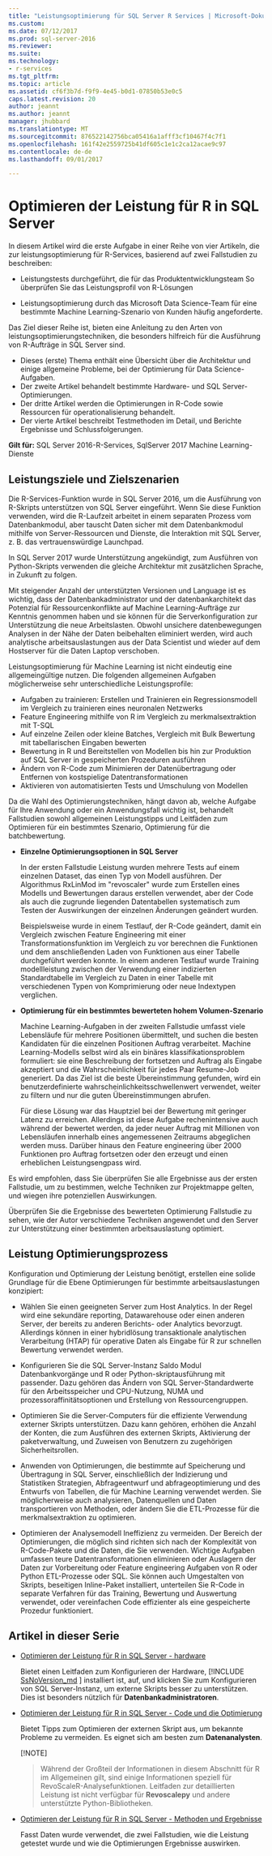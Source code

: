 ```yaml
---
title: "Leistungsoptimierung für SQL Server R Services | Microsoft-Dokumentation"
ms.custom: 
ms.date: 07/12/2017
ms.prod: sql-server-2016
ms.reviewer: 
ms.suite: 
ms.technology:
- r-services
ms.tgt_pltfrm: 
ms.topic: article
ms.assetid: cf6f3b7d-f9f9-4e45-b0d1-07850b53e0c5
caps.latest.revision: 20
author: jeannt
ms.author: jeannt
manager: jhubbard
ms.translationtype: MT
ms.sourcegitcommit: 876522142756bca05416a1afff3cf10467f4c7f1
ms.openlocfilehash: 161f42e2559725b41df605c1e1c2ca12acae9c97
ms.contentlocale: de-de
ms.lasthandoff: 09/01/2017

---
```

# <a name="performance-tuning-for-r-in-sql-server"></a>Optimieren der Leistung für R in SQL Server

In diesem Artikel wird die erste Aufgabe in einer Reihe von vier Artikeln, die zur leistungsoptimierung für R-Services, basierend auf zwei Fallstudien zu beschreiben:

- Leistungstests durchgeführt, die für das Produktentwicklungsteam So überprüfen Sie das Leistungsprofil von R-Lösungen

- Leistungsoptimierung durch das Microsoft Data Science-Team für eine bestimmte Machine Learning-Szenario von Kunden häufig angeforderte.

Das Ziel dieser Reihe ist, bieten eine Anleitung zu den Arten von leistungsoptimierungstechniken, die besonders hilfreich für die Ausführung von R-Aufträge in SQL Server sind.

+ Dieses (erste) Thema enthält eine Übersicht über die Architektur und einige allgemeine Probleme, bei der Optimierung für Data Science-Aufgaben.
+ Der zweite Artikel behandelt bestimmte Hardware- und SQL Server-Optimierungen.
+ Der dritte Artikel werden die Optimierungen in R-Code sowie Ressourcen für operationalisierung behandelt.
+ Der vierte Artikel beschreibt Testmethoden im Detail, und Berichte Ergebnisse und Schlussfolgerungen.

**Gilt für:** SQL Server 2016-R-Services, SqlServer 2017 Machine Learning-Dienste

## <a name="performance-goals-and-targeted-scenarios"></a>Leistungsziele und Zielszenarien

Die R-Services-Funktion wurde in SQL Server 2016, um die Ausführung von R-Skripts unterstützen von SQL Server eingeführt. Wenn Sie diese Funktion verwenden, wird die R-Laufzeit arbeitet in einem separaten Prozess vom Datenbankmodul, aber tauscht Daten sicher mit dem Datenbankmodul mithilfe von Server-Ressourcen und Dienste, die Interaktion mit SQL Server, z. B. das vertrauenswürdige Launchpad.

In SQL Server 2017 wurde Unterstützung angekündigt, zum Ausführen von Python-Skripts verwenden die gleiche Architektur mit zusätzlichen Sprache, in Zukunft zu folgen.

Mit steigender Anzahl der unterstützten Versionen und Language ist es wichtig, dass der Datenbankadministrator und der datenbankarchitekt das Potenzial für Ressourcenkonflikte auf Machine Learning-Aufträge zur Kenntnis genommen haben und sie können für die Serverkonfiguration zur Unterstützung die neue Arbeitslasten. Obwohl unsichere datenbewegungen Analysen in der Nähe der Daten beibehalten eliminiert werden, wird auch analytische arbeitsauslastungen aus der Data Scientist und wieder auf dem Hostserver für die Daten Laptop verschoben.

Leistungsoptimierung für Machine Learning ist nicht eindeutig eine allgemeingültige nutzen. Die folgenden allgemeinen Aufgaben möglicherweise sehr unterschiedliche Leistungsprofile:

- Aufgaben zu trainieren: Erstellen und Trainieren ein Regressionsmodell im Vergleich zu trainieren eines neuronalen Netzwerks
- Feature Engineering mithilfe von R im Vergleich zu merkmalsextraktion mit T-SQL
- Auf einzelne Zeilen oder kleine Batches, Vergleich mit Bulk Bewertung mit tabellarischen Eingaben bewerten
- Bewertung in R und Bereitstellen von Modellen bis hin zur Produktion auf SQL Server in gespeicherten Prozeduren ausführen
- Ändern von R-Code zum Minimieren der Datenübertragung oder Entfernen von kostspielige Datentransformationen
- Aktivieren von automatisierten Tests und Umschulung von Modellen

Da die Wahl des Optimierungstechniken, hängt davon ab, welche Aufgabe für Ihre Anwendung oder ein Anwendungsfall wichtig ist, behandelt Fallstudien sowohl allgemeinen Leistungstipps und Leitfäden zum Optimieren für ein bestimmtes Szenario, Optimierung für die batchbewertung.

+ **Einzelne Optimierungsoptionen in SQL Server**

    In der ersten Fallstudie Leistung wurden mehrere Tests auf einem einzelnen Dataset, das einen Typ von Modell ausführen. Der Algorithmus RxLinMod im "revoscaler" wurde zum Erstellen eines Modells und Bewertungen daraus erstellen verwendet, aber der Code als auch die zugrunde liegenden Datentabellen systematisch zum Testen der Auswirkungen der einzelnen Änderungen geändert wurden.

    Beispielsweise wurde in einem Testlauf, der R-Code geändert, damit ein Vergleich zwischen Feature Engineering mit einer Transformationsfunktion im Vergleich zu vor berechnen die Funktionen und dem anschließenden Laden von Funktionen aus einer Tabelle durchgeführt werden konnte. In einem anderen Testlauf wurde Training modellleistung zwischen der Verwendung einer indizierten Standardtabelle im Vergleich zu Daten in einer Tabelle mit verschiedenen Typen von Komprimierung oder neue Indextypen verglichen.

+ **Optimierung für ein bestimmtes bewerteten hohem Volumen-Szenario**

    Machine Learning-Aufgaben in der zweiten Fallstudie umfasst viele Lebensläufe für mehrere Positionen übermittelt, und suchen die besten Kandidaten für die einzelnen Positionen Auftrag verarbeitet. Machine Learning-Modells selbst wird als ein binäres klassifikationsproblem formuliert: sie eine Beschreibung der fortsetzen und Auftrag als Eingabe akzeptiert und die Wahrscheinlichkeit für jedes Paar Resume-Job generiert. Da das Ziel ist die beste Übereinstimmung gefunden, wird ein benutzerdefinierte wahrscheinlichkeitsschwellenwert verwendet, weiter zu filtern und nur die guten Übereinstimmungen abrufen.

    Für diese Lösung war das Hauptziel bei der Bewertung mit geringer Latenz zu erreichen. Allerdings ist diese Aufgabe rechenintensive auch während der bewertet werden, da jeder neuer Auftrag mit Millionen von Lebensläufen innerhalb eines angemessenen Zeitraums abgeglichen werden muss. Darüber hinaus den Feature engineering über 2000 Funktionen pro Auftrag fortsetzen oder den erzeugt und einen erheblichen Leistungsengpass wird.

Es wird empfohlen, dass Sie überprüfen Sie alle Ergebnisse aus der ersten Fallstudie, um zu bestimmen, welche Techniken zur Projektmappe gelten, und wiegen ihre potenziellen Auswirkungen.

Überprüfen Sie die Ergebnisse des bewerteten Optimierung Fallstudie zu sehen, wie der Autor verschiedene Techniken angewendet und den Server zur Unterstützung einer bestimmten arbeitsauslastung optimiert.

## <a name="performance-optimization-process"></a>Leistung Optimierungsprozess

Konfiguration und Optimierung der Leistung benötigt, erstellen eine solide Grundlage für die Ebene Optimierungen für bestimmte arbeitsauslastungen konzipiert:

- Wählen Sie einen geeigneten Server zum Host Analytics. In der Regel wird eine sekundäre reporting, Datawarehouse oder einen anderen Server, der bereits zu anderen Berichts- oder Analytics bevorzugt. Allerdings können in einer hybridlösung transaktionale analytischen Verarbeitung (HTAP) für operative Daten als Eingabe für R zur schnellen Bewertung verwendet werden.

- Konfigurieren Sie die SQL Server-Instanz Saldo Modul Datenbankvorgänge und R oder Python-skriptausführung mit passender. Dazu gehören das Ändern von SQL Server-Standardwerte für den Arbeitsspeicher und CPU-Nutzung, NUMA und prozessoraffinitätsoptionen und Erstellung von Ressourcengruppen.

- Optimieren Sie die Server-Computers für die effiziente Verwendung externer Skripts unterstützen. Dazu kann gehören, erhöhen die Anzahl der Konten, die zum Ausführen des externen Skripts, Aktivierung der paketverwaltung, und Zuweisen von Benutzern zu zugehörigen Sicherheitsrollen.

- Anwenden von Optimierungen, die bestimmte auf Speicherung und Übertragung in SQL Server, einschließlich der Indizierung und Statistiken Strategien, Abfrageentwurf und abfrageoptimierung und des Entwurfs von Tabellen, die für Machine Learning verwendet werden. Sie möglicherweise auch analysieren, Datenquellen und Daten transportieren von Methoden, oder ändern Sie die ETL-Prozesse für die merkmalsextraktion zu optimieren.

- Optimieren der Analysemodell Ineffizienz zu vermeiden. Der Bereich der Optimierungen, die möglich sind richten sich nach der Komplexität von R-Code-Pakete und die Daten, die Sie verwenden. Wichtige Aufgaben umfassen teure Datentransformationen eliminieren oder Auslagern der Daten zur Vorbereitung oder Feature engineering Aufgaben von R oder Python ETL-Prozesse oder SQL. Sie können auch Umgestalten von Skripts, beseitigen Inline-Paket installiert, unterteilen Sie R-Code in separate Verfahren für das Training, Bewertung und Auswertung verwendet, oder vereinfachen Code effizienter als eine gespeicherte Prozedur funktioniert.

## <a name="articles-in-this-series"></a>Artikel in dieser Serie

+ [Optimieren der Leistung für R in SQL Server - hardware](..\r\sql-server-configuration-r-services.md)

    Bietet einen Leitfaden zum Konfigurieren der Hardware, [!INCLUDE [SsNoVersion_md](..\..\includes\ssnoversion-md.md) ] installiert ist, auf, und klicken Sie zum Konfigurieren von SQL Server-Instanz, um externe Skripts besser zu unterstützen. Dies ist besonders nützlich für **Datenbankadministratoren**.

+ [Optimieren der Leistung für R in SQL Server - Code und die Optimierung](..\r\r-and-data-optimization-r-services.md)

    Bietet Tipps zum Optimieren der externen Skript aus, um bekannte Probleme zu vermeiden. Es eignet sich am besten zum **Datenanalysten**.

    [!NOTE]
    > Während der Großteil der Informationen in diesem Abschnitt für R im Allgemeinen gilt, sind einige Informationen speziell für RevoScaleR-Analysefunktionen. Leitfaden zur detaillierten Leistung ist nicht verfügbar für **Revoscalepy** und andere unterstützte Python-Bibliotheken.

+ [Optimieren der Leistung für R in SQL Server - Methoden und Ergebnisse](..\r\performance-case-study-r-services.md)

    Fasst Daten wurde verwendet, die zwei Fallstudien, wie die Leistung getestet wurde und wie die Optimierungen Ergebnisse auswirken.
